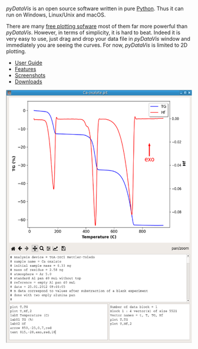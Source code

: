 *pyDataVis* is an open source software written in pure [Python](https://en.wikipedia.org/wiki/Python_(programming_language)). Thus it can run on Windows, Linux/Unix and macOS.

There are many [free plotting sofware](https://en.wikipedia.org/wiki/Category:Free_plotting_software) most of them far more powerful than *pyDataVis*. However, in terms of simplicity, it is hard to beat. Indeed it is very easy to use, just drag and drop your data file in *pyDataVis* window and immediately you are seeing the curves. For now, *pyDataVis* is limited to 2D plotting.

- [User Guide](https://github.com/pyDataVis/pyDataVis/blob/main/docs/pyDataVis.html)
- [Features](Features.md)
- [Screenshots](Screenshots.html)
- [Downloads](Downloads.html)

<img src="img/plotCmd.png" width="542" height="685" />
